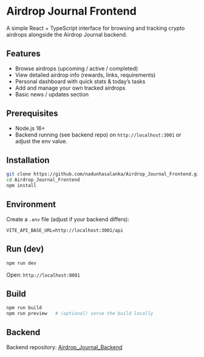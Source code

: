 # Airdrop Journal Frontend

A simple React + TypeScript interface for browsing and tracking crypto airdrops alongside the Airdrop Journal backend.

## Features

- Browse airdrops (upcoming / active / completed)
- View detailed airdrop info (rewards, links, requirements)
- Personal dashboard with quick stats & today’s tasks
- Add and manage your own tracked airdrops
- Basic news / updates section

## Prerequisites

- Node.js 16+
- Backend running (see backend repo) on `http://localhost:3001` or adjust the env value.

## Installation

```bash
git clone https://github.com/nadunhasalanka/Airdrop_Journal_Frontend.git
cd Airdrop_Journal_Frontend
npm install
```

## Environment

Create a `.env` file (adjust if your backend differs):

```env
VITE_API_BASE_URL=http://localhost:3001/api
```

## Run (dev)

```bash
npm run dev
```

Open: `http://localhost:8081`

## Build

```bash
npm run build
npm run preview   # (optional) serve the build locally
```

## Backend

Backend repository: [Airdrop_Journal_Backend](https://github.com/nadunhasalanka/Airdrop_Journal_Backend)